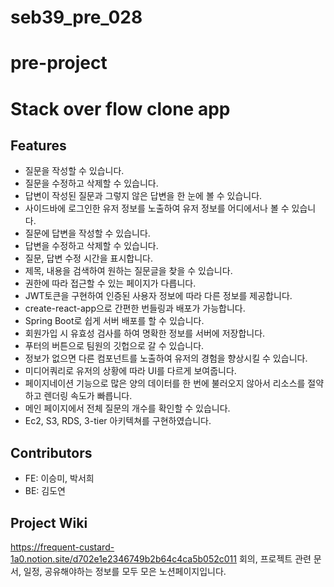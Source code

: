 # seb39_pre_028

# pre-project
# Stack over flow clone app

## Features
- 질문을 작성할 수 있습니다.
- 질문을 수정하고 삭제할 수 있습니다.
- 답변이 작성된 질문과 그렇지 않은 답변을 한 눈에 볼 수 있습니다.
- 사이드바에 로그인한 유저 정보를 노출하여 유저 정보를 어디에서나 볼 수 있습니다.
- 질문에 답변을 작성할 수 있습니다.
- 답변을 수정하고 삭제할 수 있습니다.
- 질문, 답변 수정 시간을 표시합니다.
- 제목, 내용을 검색하여 원하는 질문글을 찾을 수 있습니다.
- 권한에 따라 접근할 수 있는 페이지가 다릅니다.
- JWT토큰을 구현하여 인증된 사용자 정보에 따라 다른 정보를 제공합니다.
- create-react-app으로 간편한 번들링과 배포가 가능합니다.
- Spring Boot로 쉽게 서버 배포를 할 수 있습니다.
- 회원가입 시 유효성 검사를 하여 명확한 정보를 서버에 저장합니다.
- 푸터의 버튼으로 팀원의 깃헙으로 갈 수 있습니다.
- 정보가 없으면 다른 컴포넌트를 노출하여 유저의 경험을 향상시킬 수 있습니다.
- 미디어쿼리로 유저의 상황에 따라 UI를 다르게 보여줍니다.
- 페이지네이션 기능으로 많은 양의 데이터를 한 번에 불러오지 않아서 리소스를 절약하고 렌더링 속도가 빠릅니다.
- 메인 페이지에서 전체 질문의 개수를 확인할 수 있습니다.
- Ec2, S3, RDS, 3-tier 아키텍쳐를 구현하였습니다.

## Contributors

- FE: 이승미, 박서희
- BE: 김도연

## Project Wiki
https://frequent-custard-1a0.notion.site/d702e1e2346749b2b64c4ca5b052c011
회의, 프로젝트 관련 문서, 일정, 공유해야하는 정보를 모두 모은 노션페이지입니다.

